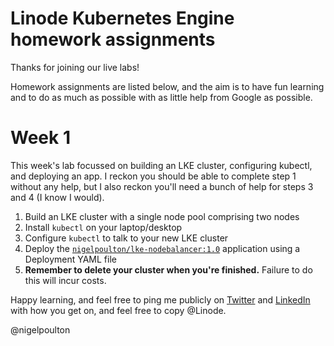 # Linode Kubernetes Engine homework assignments

Thanks for joining our live labs!

Homework assignments are listed below, and the aim is to have fun learning and to do as much as possible with as little help from Google as possible. 

# Week 1

This week's lab focussed on building an LKE cluster, configuring kubectl, and deploying an app. I reckon you should be able to complete step 1 without any help, but I also reckon you'll need a bunch of help for steps 3 and 4 (I know I would).

1. Build an LKE cluster with a single node pool comprising two nodes
2. Install `kubectl` on your laptop/desktop
3. Configure `kubectl` to talk to your new LKE cluster
4. Deploy the [`nigelpoulton/lke-nodebalancer:1.0`](https://hub.docker.com/repository/docker/nigelpoulton/lke-nodebalancer) application using a Deployment YAML file
5. **Remember to delete your cluster when you're finished.** Failure to do this will incur costs.

Happy learning, and feel free to ping me publicly on [Twitter](https://twitter.com/nigelpoulton) and [LinkedIn](https://www.linkedin.com/in/nigelpoulton/) with how you get on, and feel free to copy @Linode.

@nigelpoulton

